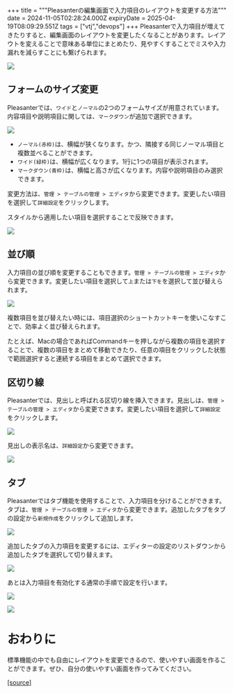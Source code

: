 +++
title = """Pleasanterの編集画面で入力項目のレイアウトを変更する方法"""
date = 2024-11-05T02:28:24.000Z
expiryDate = 2025-04-19T08:09:29.551Z
tags = ["vtj","devops"]
+++
Pleasanterで入力項目が増えてきたりすると、編集画面のレイアウトを変更したくなることがあります。レイアウトを変えることで意味ある単位にまとめたり、見やすくすることでミスや入力漏れを減らすことにも繋げられます。

![](https://cdn-ak.f.st-hatena.com/images/fotolife/v/virtualtech/20241105/20241105112855.png)

フォームのサイズ変更
----------

Pleasanterでは、`ワイド`と`ノーマル`の2つのフォームサイズが用意されています。内容項目や説明項目に関しては、`マークダウン`が追加で選択できます。

![](https://cdn-ak.f.st-hatena.com/images/fotolife/v/virtualtech/20241105/20241105112824.png)

*   `ノーマル(赤枠)`は、横幅が狭くなります。かつ、隣接する同じノーマル項目と複数並べることができます。
*   `ワイド(緑枠)`は、横幅が広くなります。1行に1つの項目が表示されます。
*   `マークダウン(青枠)`は、横幅と高さが広くなります。内容や説明項目のみ選択できます。

変更方法は、`管理 > テーブルの管理 > エディタ`から変更できます。変更したい項目を選択して`詳細設定`をクリックします。

スタイルから適用したい項目を選択することで反映できます。

![](https://cdn-ak.f.st-hatena.com/images/fotolife/v/virtualtech/20241105/20241105112828.png)

並び順
---

入力項目の並び順を変更することもできます。`管理 > テーブルの管理 > エディタ`から変更できます。変更したい項目を選択して`上`または`下を`を選択して並び替えられます。

![](https://cdn-ak.f.st-hatena.com/images/fotolife/v/virtualtech/20241105/20241105112831.png)

複数項目を並び替えたい時には、項目選択のショートカットキーを使いこなすことで、効率よく並び替えられます。

たとえば、Macの場合であればCommandキーを押しながら複数の項目を選択することで、複数の項目をまとめて移動できたり、任意の項目をクリックした状態で範囲選択すると連続する項目をまとめて選択できます。

区切り線
----

Pleasanterでは、見出しと呼ばれる区切り線を挿入できます。見出しは、`管理 > テーブルの管理 > エディタ`から変更できます。変更したい項目を選択して`詳細設定`をクリックします。

![](https://cdn-ak.f.st-hatena.com/images/fotolife/v/virtualtech/20241105/20241105112835.png)

見出しの表示名は、`詳細設定`から変更できます。

![](https://cdn-ak.f.st-hatena.com/images/fotolife/v/virtualtech/20241105/20241105112838.png)

タブ
--

Pleasanterではタブ機能を使用することで、入力項目を分けることができます。タブは、`管理 > テーブルの管理 > エディタ`から変更できます。追加したタブをタブの設定から`新規作成`をクリックして追加します。

![](https://cdn-ak.f.st-hatena.com/images/fotolife/v/virtualtech/20241105/20241105112841.png)

追加したタブの入力項目を変更するには、エディターの設定のリストダウンから追加したタブを選択して切り替えます。

![](https://cdn-ak.f.st-hatena.com/images/fotolife/v/virtualtech/20241105/20241105112851.png)

あとは入力項目を有効化する通常の手順で設定を行います。

![](https://cdn-ak.f.st-hatena.com/images/fotolife/v/virtualtech/20241105/20241105112848.png)

![](https://cdn-ak.f.st-hatena.com/images/fotolife/v/virtualtech/20241105/20241105112845.png)

おわりに
====

標準機能の中でも自由にレイアウトを変更できるので、使いやすい画面を作ることができます。ぜひ、自分の使いやすい画面を作ってみてください。

[[source]](https://devops-blog.virtualtech.jp/entry/20241105/1730773704)
